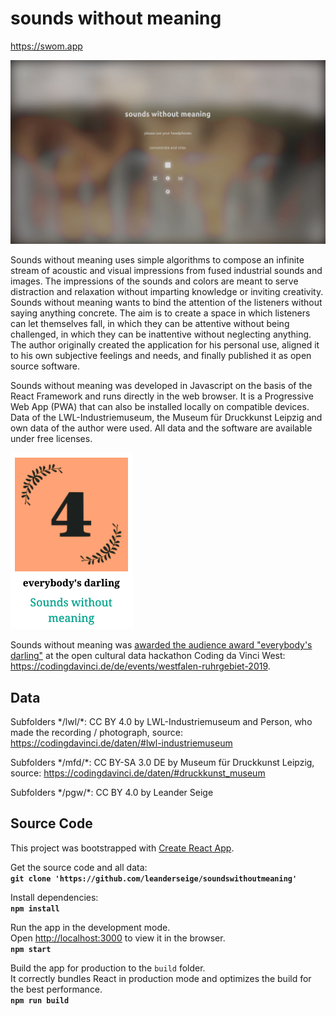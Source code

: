 # sounds without meaning

https://swom.app

![screenshot](public/swom-illustration.png)

Sounds without meaning uses simple algorithms to compose an infinite stream of acoustic and visual impressions from fused industrial sounds and images. The impressions of the sounds and colors are meant to serve distraction and relaxation without imparting knowledge or inviting creativity. Sounds without meaning wants to bind the attention of the listeners without saying anything concrete. The aim is to create a space in which listeners can let themselves fall, in which they can be attentive without being challenged, in which they can be inattentive without neglecting anything. The author originally created the application for his personal use, aligned it to his own subjective feelings and needs, and finally published it as open source software.

Sounds without meaning was developed in Javascript on the basis of the React Framework and runs directly in the web browser. It is a Progressive Web App (PWA) that can also be installed locally on compatible devices. Data of the LWL-Industriemuseum, the Museum für Druckkunst Leipzig and own data of the author were used. All data and the software are available under free licenses.

![award](swom-cdvwest-award.png)

Sounds without meaning was [awarded the audience award "everybody's darling"](https://codingdavinci.de/de/projekte/sounds-without-meaning) at the open cultural data hackathon Coding da Vinci West: https://codingdavinci.de/de/events/westfalen-ruhrgebiet-2019.

## Data

Subfolders \*/lwl/\*: CC BY 4.0 by LWL-Industriemuseum and Person, who made the recording / photograph, source: https://codingdavinci.de/daten/#lwl-industriemuseum

Subfolders \*/mfd/\*: CC BY-SA 3.0 DE by Museum für Druckkunst Leipzig, source: https://codingdavinci.de/daten/#druckkunst_museum

Subfolders \*/pgw/\*: CC BY 4.0 by Leander Seige

## Source Code

This project was bootstrapped with [Create React App](https://github.com/facebook/create-react-app).

Get the source code and all data:<br />
**`git clone 'https://github.com/leanderseige/soundswithoutmeaning'`**

Install dependencies:<br />
**`npm install`**

Run the app in the development mode.<br />
Open [http://localhost:3000](http://localhost:3000) to view it in the browser.<br />
**`npm start`**

Build the app for production to the `build` folder.<br />
It correctly bundles React in production mode and optimizes the build for the best performance.<br />
**`npm run build`**
